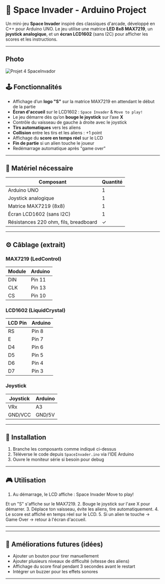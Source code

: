 # 👾 Space Invader - Arduino Project

Un mini-jeu **Space Invader** inspiré des classiques d'arcade, développé en C++ pour Arduino UNO. Le jeu utilise une matrice **LED 8x8 MAX7219**, un **joystick analogique**, et un **écran LCD1602** (sans I2C) pour afficher les scores et les instructions.

---
## Photo
![Projet 4 SpaceInvador](https://github.com/user-attachments/assets/92fc74f9-2f7d-4f2a-b826-9b9cc0349de9)


## 🕹️ Fonctionnalités

- Affichage d’un **logo "S"** sur la matrice MAX7219 en attendant le début de la partie
- **Écran d'accueil** sur le LCD1602 : `Space Invader` & `Move to play!`
- Le jeu démarre dès qu’on **bouge le joystick** sur l’axe **X**
- Contrôle du vaisseau de gauche à droite avec le joystick
- **Tirs automatiques** vers les aliens
- **Collision** entre les tirs et les aliens : +1 point
- Affichage du **score en temps réel** sur le LCD
- **Fin de partie** si un alien touche le joueur
- Redémarrage automatique après "game over"

---

## 🔧 Matériel nécessaire

| Composant        | Quantité |
|------------------|----------|
| Arduino UNO      | 1        |
| Joystick analogique | 1     |
| Matrice MAX7219 (8x8) | 1   |
| Écran LCD1602 (sans I2C) | 1 |
| Résistances 220 ohm, fils, breadboard | ✓ |

---

## ⚙️ Câblage (extrait)

### MAX7219 (LedControl)
| Module | Arduino |
|--------|---------|
| DIN    | Pin 11  |
| CLK    | Pin 13  |
| CS     | Pin 10  |

### LCD1602 (LiquidCrystal)
| LCD Pin | Arduino |
|---------|---------|
| RS      | Pin 8   |
| E       | Pin 7   |
| D4      | Pin 6   |
| D5      | Pin 5   |
| D6      | Pin 4   |
| D7      | Pin 3   |

### Joystick
| Joystick | Arduino |
|----------|---------|
| VRx      | A3      |
| GND/VCC  | GND/5V  |

---

## 🔌 Installation

1. Branche les composants comme indiqué ci-dessus
2. Téléverse le code depuis `SpaceInvader.ino` via l’IDE Arduino
3. Ouvre le moniteur série si besoin pour debug

---

## 🎮 Utilisation

1. Au démarrage, le LCD affiche :
Space Invader
Move to play!

Et un "S" s'affiche sur le MAX7219.
2. Bouge le joystick sur l'axe X pour démarrer.
3. Déplace ton vaisseau, évite les aliens, tire automatiquement.
4. Le score est affiché en temps réel sur le LCD.
5. Si un alien te touche → Game Over → retour à l'écran d'accueil.

---
---

## 🚀 Améliorations futures (idées)

- Ajouter un bouton pour tirer manuellement
- Ajouter plusieurs niveaux de difficulté (vitesse des aliens)
- Affichage du score final pendant 3 secondes avant le restart
- Intégrer un buzzer pour les effets sonores

---
